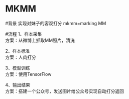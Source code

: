 # MKMM

#背景
实现对妹子的客观打分
mkmm=marking  MM

#流程
1、样本采集  
方案：从微博上抓取MM照片，清洗

2、样本标准  
方案：人肉打分

3、模型训练  
方案：使用TensorFlow 

4、输出结果  
方案：搭建一个公众号，发送图片给公众号实现自动打分返回

